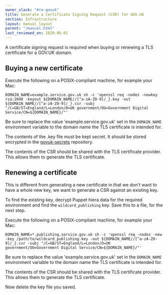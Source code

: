 ```yaml
---
owner_slack: "#re-govuk"
title: Generate a Certificate Signing Request (CSR) for GOV.UK
section: Infrastructure
layout: manual_layout
parent: "/manual.html"
last_reviewed_on: 2020-06-01
---
```


A certificate signing request is required when buying or renewing a TLS certificate for a GOV.UK domain.

## Buying a new certificate

Execute the following on a POSIX-compliant machine, for example your
Mac:

```
DOMAIN_NAME=example.service.gov.uk sh -c 'openssl req -nodes -newkey rsa:2048 -keyout ${DOMAIN_NAME//[^a-zA-Z0-9]/_}.key -out ${DOMAIN_NAME//[^a-zA-Z0-9]/_}.csr -subj "/C=GB/ST=England/L=London/O=UK government/OU=Government Digital Service/CN=${DOMAIN_NAME}/"'
```

Be sure to replace the value 'example.service.gov.uk' set in the
`DOMAIN_NAME` environment variable to the domain name the TLS
certificate is intended for.

The contents of the .key file must be kept secret. It should be stored encrypted
in the [govuk-secrets](https://github.com/alphagov/govuk-secrets) repository.

The contents of the CSR should be shared with the TLS certificate
provider. This allows them to generate the TLS certificate.

## Renewing a certificate

This is different from generating a new certificate in that we don't want to
have a whole new key, we want to generate a CSR against an existing key.

To find the existing key, decrypt Puppet hiera data for the required environment
and find the `wildcard_publishing` key. Save this to a file, for the next step.

Execute the following on a POSIX-compliant machine, for example your
Mac:

```
DOMAIN_NAME=*.publishing.service.gov.uk sh -c 'openssl req -nodes -new -key /path/to/wildcard_publishing.key -out ${DOMAIN_NAME//[^a-zA-Z0-9]/_}.csr -subj "/C=GB/ST=England/L=London/O=UK government/OU=Government Digital Service/CN=${DOMAIN_NAME}/"'
```

Be sure to replace the value 'example.service.gov.uk' set in the
`DOMAIN_NAME` environment variable to the domain name the TLS
certificate is intended for.

The contents of the CSR should be shared with the TLS certificate
provider. This allows them to generate the TLS certificate.

Now delete the key file you saved.
